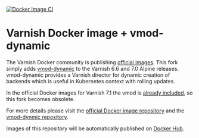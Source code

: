 [![Docker Image CI](https://github.com/PHOENIX-MEDIA/docker-varnish-vmod-dynamic/actions/workflows/docker-image.yml/badge.svg)](https://github.com/PHOENIX-MEDIA/docker-varnish-vmod-dynamic/actions/workflows/docker-image.yml)

# Varnish Docker image + vmod-dynamic

The Varnish Docker community is publishing [official images](https://hub.docker.com/_/varnish). This fork simply adds
[vmod-dynamic](https://github.com/nigoroll/libvmod-dynamic) to the Varnish 6.6 and 7.0 Alpine releases.
vmod-dynamic provides a Varnish director for dynamic creation of backends which is useful in Kubernetes context with
rolling updates.

In the official Docker images for Varnish 7.1 the vmod is [already included](https://github.com/varnish/docker-varnish/commit/3121f4e974de7d64ae8094c50e99a9906e39ff0c), so this fork becomes obsolete.

For more details please visit the [official Docker image repository](https://github.com/varnish/docker-varnish) and
the [vmod-dynmic repository](https://github.com/nigoroll/libvmod-dynamic).

Images of this repository will be automatically published on [Docker Hub](https://hub.docker.com/).
